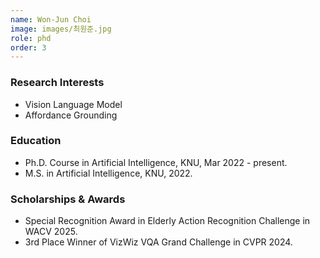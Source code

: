 ```yaml
---
name: Won-Jun Choi
image: images/최원준.jpg
role: phd
order: 3
---
```


### Research Interests
- Vision Language Model
- Affordance Grounding

### Education
- Ph.D. Course in Artificial Intelligence, KNU, Mar 2022 - present.
- M.S. in Artificial Intelligence, KNU, 2022.

### Scholarships & Awards
- Special Recognition Award in Elderly Action Recognition Challenge in WACV 2025.
- 3rd Place Winner of VizWiz VQA Grand Challenge in CVPR 2024.
